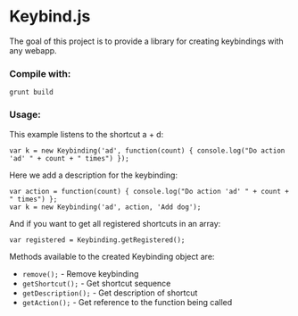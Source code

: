 Keybind.js
==============

The goal of this project is to provide a library for creating keybindings with any webapp.

### Compile with: ###
    grunt build

### Usage: ###
This example listens to the shortcut a + d:

    var k = new Keybinding('ad', function(count) { console.log("Do action 'ad' " + count + " times") });

Here we add a description for the keybinding:

    var action = function(count) { console.log("Do action 'ad' " + count + " times") };
    var k = new Keybinding('ad', action, 'Add dog');

And if you want to get all registered shortcuts in an array:

    var registered = Keybinding.getRegistered();

Methods available to the created Keybinding object are:

*    ``remove();`` - Remove keybinding
*    ``getShortcut();`` - Get shortcut sequence
*    ``getDescription();`` - Get description of shortcut
*    ``getAction();`` - Get reference to the function being called
